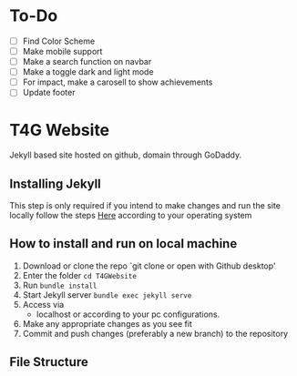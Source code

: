 # To-Do
- [ ] Find Color Scheme
- [ ] Make mobile support
- [ ] Make a search function on navbar
- [ ] Make a toggle dark and light mode 
- [ ] For impact, make a carosell to show achievements
- [ ] Update footer

# T4G Website

Jekyll based site hosted on github, domain through GoDaddy.

## Installing Jekyll

This step is only required if you intend to make changes and run the site locally
follow the steps [Here](https://jekyllrb.com/docs/) according to your operating system

## How to install and run on local machine

1. Download or clone the repo
   `git clone or open with Github desktop'
2. Enter the folder
   `cd T4GWebsite`
3. Run
   `bundle install`
4. Start Jekyll server
   `bundle exec jekyll serve`
5. Access via
   - localhost or according to your pc configurations.
6. Make any appropriate changes as you see fit
7. Commit and push changes (preferably a new branch) to the repository

## File Structure
